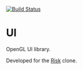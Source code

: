 [![Build Status](https://travis-ci.org/bensmith87/ui.svg?branch=master)](https://travis-ci.org/bensmith87/ui)

# UI
OpenGL UI library.

Developed for the [Risk](https://github.com/bensmith87/risk) clone.
